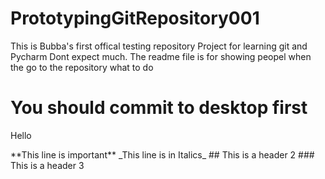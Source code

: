 # PrototypingGitRepository001

This is Bubba's first offical testing repository Project for learning git and Pycharm
Dont expect much.
The readme file is for showing peopel when the go to the repository what to do

<h1> You should commit to desktop first </h1>
<p>Hello<p>
 **This line is important**
 _This line is in Italics_
## This is a header 2
### This is a header 3

